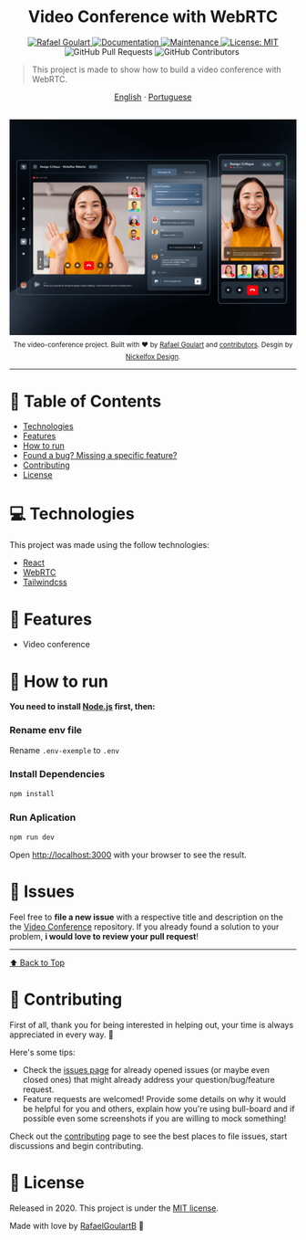 <h1 align="center">Video Conference with WebRTC</h1>

<p align="center">	
   <a href="https://www.linkedin.com/in/rafael-goulartb/">
      <img alt="Rafael Goulart" src="https://img.shields.io/badge/-RafaelGoulartB-57728f?style=flat&logo=Linkedin&logoColor=white" />
   </a>
  <a href="https://github.com/RafaelGoulartB/video-conference#readme">
    <img alt="Documentation" src="https://img.shields.io/badge/documentation-yes-57728f.svg" target="_blank" />
  </a>
  <a href="https://github.com/RafaelGoulartB/video-conference/graphs/commit-activity">
    <img alt="Maintenance" src="https://img.shields.io/badge/Maintained%3F-yes-57728f.svg" target="_blank" />
  </a>
  <a href="https://github.com/RafaelGoulartB/video-conference/blob/master/LICENSE">
    <img alt="License: MIT" src="https://img.shields.io/badge/License-MIT-57728f.svg" target="_blank" />
  </a>
  <img alt="GitHub Pull Requests" src="https://img.shields.io/github/issues-pr/RafaelGoulartB/video-conference?color=57728f" />
  <img alt="GitHub Contributors" src="https://img.shields.io/github/contributors/RafaelGoulartB/video-conference?color=57728f" />
  <img alt="" src="https://img.shields.io/github/repo-size/RafaelGoulartB/video-conference?color=57728f" />
</p>

> This project is made to show how to build a video conference with WebRTC.

<p align="center">
    <a href="README.md">English</a>
    ·
    <a href="README-pt.md">Portuguese</a>
 </p>

<br />
<div align="center">
  <img src="https://github.com/RafaelGoulartB/video-conference/blob/main/.github/screenshots/screenshot-1.png" width="640">
</div>

<div align="center">
  <sub>The video-conference project. Built with ❤︎ by
    <a href="https://github.com/RafaelGoulartB">Rafael Goulart</a> and
    <a href="https://github.com/RafaelGoulartB/video-conference/graphs/contributors">contributors</a>.
    Desgin by <a href="https://www.figma.com/community/file/1106484644167150673">Nickelfox Design</a>.
  </sub>
</div>

---

# :pushpin: Table of Contents

* [Technologies](#computer-technologies)
* [Features](#rocket-features)
* [How to run](#construction_worker-how-to-run)
* [Found a bug? Missing a specific feature?](#bug-issues)
* [Contributing](#tada-contributing)
* [License](#closed_book-license)

# :computer: Technologies
This project was made using the follow technologies:

* [React](https://reactjs.org/)  
* [WebRTC](https://webrtc.org/)   
* [Tailwindcss](https://tailwindcss.com/)  

# :rocket: Features

- Video conference
  
# :construction_worker: How to run
**You need to install [Node.js](https://nodejs.org/en/download/) first, then:**

### Rename env file
Rename `.env-exemple` to `.env`
### Install Dependencies
```bash
npm install
```
### Run Aplication
```bash 
npm run dev 
```

Open [http://localhost:3000](http://localhost:3000) with your browser to see the result.
<br>

# :bug: Issues

Feel free to **file a new issue** with a respective title and description on the the [Video Conference](https://github.com/RafaelGoulartB/video-conference/issues) repository. If you already found a solution to your problem, **i would love to review your pull request**!

---

[⬆ Back to Top](#pushpin-table-of-contents)



# :tada: Contributing
First of all, thank you for being interested in helping out, your time is always appreciated in every way. :100:

Here's some tips:

* Check the [issues page](https://github.com/RafaelGoulartB/video-conference/issues) for already opened issues (or maybe even closed ones) that might already address your question/bug/feature request.
* Feature requests are welcomed! Provide some details on why it would be helpful for you and others, explain how you're using bull-board and if possible even some screenshots if you are willing to mock something!

Check out the [contributing](./CONTRIBUTING.md) page to see the best places to file issues, start discussions and begin contributing.

# :closed_book: License

Released in 2020.
This project is under the [MIT license](./LICENSE).

Made with love by [RafaelGoulartB](https://github.com/RafaelGoulartB) 🚀
